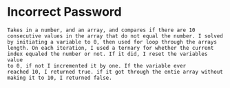 # Incorrect Password
	Takes in a number, and an array, and compares if there are 10 
	consecutive values in the array that do not equal the number. I solved
	by initiating a variable to 0, then used for loop through the arrays 	length. On each iteration, I used a ternary for whether the current
	index equaled the number or not. If it did, I reset the variables value 
	to 0, if not I incremented it by one. If the variable ever
	reached 10, I returned true. if it got through the entie array without 	making it to 10, I returned false.